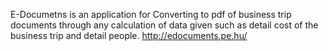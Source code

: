 E-Documetns is an application for Converting to pdf of business trip documents through any calculation of data given such as detail cost of the business trip and detail people. http://edocuments.pe.hu/ 
